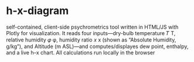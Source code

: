 # h-x-diagram
self-contained, client-side psychrometrics tool written in HTML/JS with Plotly for visualization. It reads four inputs—dry-bulb temperature 
𝑇
T, relative humidity 
𝜑
φ, humidity ratio 
𝑥
x (shown as “Absolute Humidity, g/kg”), and Altitude (m ASL)—and computes/displayes dew point, enthalpy, and a live h–x chart. All calculations run locally in the browser
